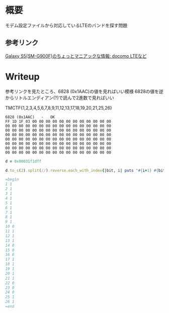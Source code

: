 # 概要
モデム設定ファイルから対応しているLTEのバンドを探す問題

## 参考リンク
[Galaxy S5(SM-G900F)のちょっとマニアックな情報: docomo LTEなど](http://blog.livedoor.jp/galaxy_lover/archives/38622700.html)

# Writeup
参考リンクを見たところ、6828 (0x1AAC)の値を見ればいい模様
6828の値を逆からリトルエンディアン(?)で読んで2進数で見ればいい

TMCTF{1,2,3,4,5,6,7,8,9,11,12,13,17,18,19,20,21,25,26}

```
6828 (0x1AAC)   -   OK
FF 1D 1F 03 00 00 00 00 00 00 00 00 00 00 00 00
00 00 00 00 00 00 00 00 00 00 00 00 00 00 00 00
00 00 00 00 00 00 00 00 00 00 00 00 00 00 00 00
00 00 00 00 00 00 00 00 00 00 00 00 00 00 00 00
00 00 00 00 00 00 00 00 00 00 00 00 00 00 00 00
00 00 00 00 00 00 00 00 00 00 00 00 00 00 00 00
00 00 00 00 00 00 00 00 00 00 00 00 00 00 00 00
00 00 00 00 00 00 00 00 00 00 00 00 00 00 00 00
```

```rb
d = 0x00031f1dff

d.to_s(2).split(//).reverse.each_with_index{|bit, i| puts "#{i+1} #{bit}"}

=begin
1 1
2 1
3 1
4 1
5 1
6 1
7 1
8 1
9 1
10 0
11 1
12 1
13 1
14 0
15 0
16 0
17 1
18 1
19 1
20 1
21 1
22 0
23 0
24 0
25 1
26 1
=end
```
